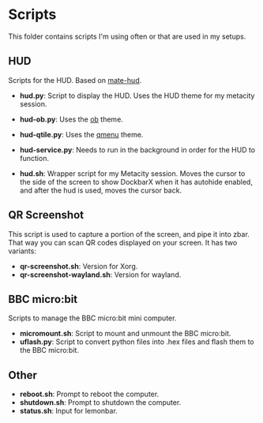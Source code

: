 # Scripts

This folder contains scripts I'm using often or that are used in my setups.

## HUD

Scripts for the HUD. Based on [mate-hud](https://github.com/ubuntu-mate/mate-hud).

- **hud.py**: Script to display the HUD. Uses the HUD theme for my metacity session.
- **hud-ob.py**: Uses the [ob](../.config/rofi/ob.rasi) theme.
- **hud-qtile.py**: Uses the [qmenu](../.config/rofi/qmenu.rasi) theme.
- **hud-service.py**: Needs to run in the background in order for the HUD to function.

- **hud.sh**: Wrapper script for my Metacity session. Moves the cursor to the side of the screen to show DockbarX when it has autohide enabled, and after the hud is used, moves the cursor back.

##  QR Screenshot

This script is used to capture a portion of the screen, and pipe it into zbar. That way you can scan QR codes displayed on your screen. It has two variants:

- **qr-screenshot.sh**: Version for Xorg.
- **qr-screenshot-wayland.sh**: Version for wayland.

## BBC micro:bit

Scripts to manage the BBC micro:bit mini computer.

- **micromount.sh**: Script to mount and unmount the BBC micro:bit.
- **uflash.py**: Script to convert python files into .hex files and flash them to the BBC micro:bit.

## Other

- **reboot.sh**: Prompt to reboot the computer.
- **shutdown.sh**: Prompt to shutdown the computer.
- **status.sh**: Input for lemonbar.


